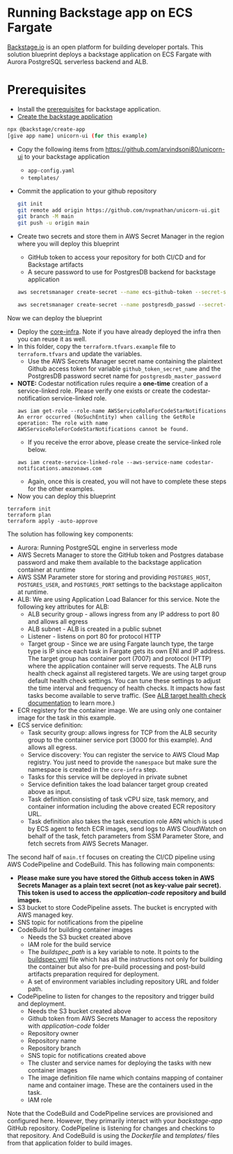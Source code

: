 # Running Backstage app on ECS Fargate
[Backstage.io](backstage.io) is an open platform for building developer portals. This solution blueprint deploys a backstage application on ECS Fargate with Aurora PostgreSQL serverless backend and ALB.

# Prerequisites
* Install the [prerequisites](https://backstage.io/docs/getting-started/#prerequisites) for backstage application.
* [Create the backstage application](https://backstage.io/docs/getting-started/#create-your-backstage-app)
```bash
npx @backstage/create-app
[give app name] unicorn-ui (for this example)
```
* Copy the following items from https://github.com/arvindsoni80/unicorn-ui to your backstage application
  * `app-config.yaml`
  * `templates/`
* Commit the application to your github repository
  ```bash
  git init
  git remote add origin https://github.com/nvpnathan/unicorn-ui.git
  git branch -M main
  git push -u origin main
  ```

* Create two secrets and store them in AWS Secret Manager in the region where you will deploy this blueprint
  * GitHub token to access your repository for both CI/CD and for Backstage artifacts
  * A secure password to use for PostgresDB backend for backstage application

  ```bash
  aws secretsmanager create-secret --name ecs-github-token --secret-string "<github-token-created-above>"
  ```
  ```bash
  aws secretsmanager create-secret --name postgresdb_passwd --secret-string "<insert-db-password>"
  ```
Now we can deploy the blueprint

* Deploy the [core-infra](../core-infra/README.md). Note if you have already deployed the infra then you can reuse it as well.
* In this folder, copy the `terraform.tfvars.example` file to `terraform.tfvars` and update the variables.
  * Use the AWS Secrets Manager secret name containing the plaintext Github access token for variable `github_token_secret_name` and the PostgresDB password secret name for `postgresdb_master_password`
* **NOTE:** Codestar notification rules require a **one-time** creation of a service-linked role. Please verify one exists or create the codestar-notification service-linked role.
  ```shell
  aws iam get-role --role-name AWSServiceRoleForCodeStarNotifications
  An error occurred (NoSuchEntity) when calling the GetRole operation: The role with name AWSServiceRoleForCodeStarNotifications cannot be found.
  ```
  *  If you receive the error above, please create the service-linked role below.
  ```shell
  aws iam create-service-linked-role --aws-service-name codestar-notifications.amazonaws.com
  ```
  * Again, once this is created, you will not have to complete these steps for the other examples.  
* Now you can deploy this blueprint
```shell
terraform init
terraform plan
terraform apply -auto-approve
```

The solution has following key components:
* Aurora: Running PostgreSQL engine in serverless mode
* AWS Secrets Manager to store the GitHub token and Postgres database password and make them available to the backstage application container at runtime
* AWS SSM Parameter store for storing and providing `POSTGRES_HOST`, `POSTGRES_USER`, and `POSTGRES_PORT` settings to the backstage applicaiton at runtime.
* ALB: We are using Application Load Balancer for this service. Note the following key attributes for ALB:
    * ALB security group - allows ingress from any IP address to port 80 and allows all egress
    * ALB subnet - ALB is created in a public subnet
    * Listener - listens on port 80 for protocol HTTP
    * Target group - Since we are using Fargate launch type, the targe type is IP since each task in Fargate gets its own ENI and IP address. The target group has container port (7007) and protocol (HTTP) where the application container will serve requests. The ALB runs health check against all registered targets. We are using target group default health check settings. You can tune these settings to adjust the time interval and frequency of health checks. It impacts how fast tasks become available to serve traffic. (See [ALB target health check documentation](https://docs.aws.amazon.com/elasticloadbalancing/latest/application/target-group-health-checks.html) to learn more.)
* ECR registery for the container image. We are using only one container image for the task in this example.
* ECS service definition:
    * Task security group: allows ingress for TCP from the ALB security group to the container service port (3000 for this example). And allows all egress.
    * Service discovery: You can register the service to AWS Cloud Map registry. You just need to provide the `namespace` but make sure the namespace is created in the `core-infra` step.
    * Tasks for this service will be deployed in private subnet
    * Service definition takes the load balancer target group created above as input.
    * Task definition consisting of task vCPU size, task memory, and container information including the above created ECR repository URL.
    * Task definition also takes the task execution role ARN which is used by ECS agent to fetch ECR images, send logs to AWS CloudWatch on behalf of the task, fetch parameters from SSM Parameter Store, and fetch secrets from AWS Secrets Manager.


The second half of `main.tf` focuses on creating the CI/CD pipeline using AWS CodePipeline and CodeBuild. This has following main components:

* **Please make sure you have stored the Github access token in AWS Secrets Manager as a plain text secret (not as key-value pair secret). This token is used to access the *application-code* repository and build images.**
* S3 bucket to store CodePipeline assets. The bucket is encrypted with AWS managed key.
* SNS topic for notifications from the pipeline
* CodeBuild for building container images
    * Needs the S3 bucket created above
    * IAM role for the build service
    * The *buildspec_path* is a key variable to note. It points to the [buildspec.yml](../../application-code/ecsdemo-frontend/templates/buildspec.yml) file which has all the instructions not only for building the container but also for pre-build processing and post-build artifacts preparation required for deployment.
    * A set of environment variables including repository URL and folder path.
* CodePipeline to listen for changes to the repository and trigger build and deployment.
    * Needs the S3 bucket created above
    * Github token from AWS Secrets Manager to access the repository with *application-code* folder
    * Repository owner
    * Repository name
    * Repository branch
    * SNS topic for notifications created above
    * The cluster and service names for deploying the tasks with new container images
    * The image definition file name which contains mapping of container name and container image. These are the containers used in the task.
    * IAM role

Note that the CodeBuild and CodePipeline services are provisioned and configured here. However, they primarily interact with your *backstage-app* GitHub repository. CodePipeline is listening for changes and checkins to that repository. And CodeBuild is using the *Dockerfile* and *templates/* files from that application folder to build images.
